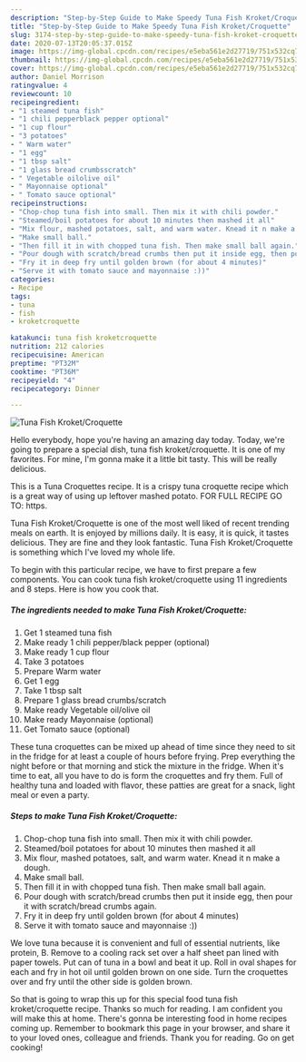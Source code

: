 ```yaml
---
description: "Step-by-Step Guide to Make Speedy Tuna Fish Kroket/Croquette"
title: "Step-by-Step Guide to Make Speedy Tuna Fish Kroket/Croquette"
slug: 3174-step-by-step-guide-to-make-speedy-tuna-fish-kroket-croquette
date: 2020-07-13T20:05:37.015Z
image: https://img-global.cpcdn.com/recipes/e5eba561e2d27719/751x532cq70/tuna-fish-kroketcroquette-recipe-main-photo.jpg
thumbnail: https://img-global.cpcdn.com/recipes/e5eba561e2d27719/751x532cq70/tuna-fish-kroketcroquette-recipe-main-photo.jpg
cover: https://img-global.cpcdn.com/recipes/e5eba561e2d27719/751x532cq70/tuna-fish-kroketcroquette-recipe-main-photo.jpg
author: Daniel Morrison
ratingvalue: 4
reviewcount: 10
recipeingredient:
- "1 steamed tuna fish"
- "1 chili pepperblack pepper optional"
- "1 cup flour"
- "3 potatoes"
- " Warm water"
- "1 egg"
- "1 tbsp salt"
- "1 glass bread crumbsscratch"
- " Vegetable oilolive oil"
- " Mayonnaise optional"
- " Tomato sauce optional"
recipeinstructions:
- "Chop-chop tuna fish into small. Then mix it with chili powder."
- "Steamed/boil potatoes for about 10 minutes then mashed it all"
- "Mix flour, mashed potatoes, salt, and warm water. Knead it n make a dough."
- "Make small ball."
- "Then fill it in with chopped tuna fish. Then make small ball again."
- "Pour dough with scratch/bread crumbs then put it inside egg, then pour it with scratch/bread crumbs again."
- "Fry it in deep fry until golden brown (for about 4 minutes)"
- "Serve it with tomato sauce and mayonnaise :))"
categories:
- Recipe
tags:
- tuna
- fish
- kroketcroquette

katakunci: tuna fish kroketcroquette 
nutrition: 212 calories
recipecuisine: American
preptime: "PT32M"
cooktime: "PT36M"
recipeyield: "4"
recipecategory: Dinner

---
```



![Tuna Fish Kroket/Croquette](https://img-global.cpcdn.com/recipes/e5eba561e2d27719/751x532cq70/tuna-fish-kroketcroquette-recipe-main-photo.jpg)

Hello everybody, hope you're having an amazing day today. Today, we're going to prepare a special dish, tuna fish kroket/croquette. It is one of my favorites. For mine, I'm gonna make it a little bit tasty. This will be really delicious.

This is a Tuna Croquettes recipe. It is a crispy tuna croquette recipe which is a great way of using up leftover mashed potato. FOR FULL RECIPE GO TO: https.

Tuna Fish Kroket/Croquette is one of the most well liked of recent trending meals on earth. It is enjoyed by millions daily. It is easy, it is quick, it tastes delicious. They are fine and they look fantastic. Tuna Fish Kroket/Croquette is something which I've loved my whole life.


To begin with this particular recipe, we have to first prepare a few components. You can cook tuna fish kroket/croquette using 11 ingredients and 8 steps. Here is how you cook that.

<!--inarticleads1-->

##### The ingredients needed to make Tuna Fish Kroket/Croquette:

1. Get 1 steamed tuna fish
1. Make ready 1 chili pepper/black pepper (optional)
1. Make ready 1 cup flour
1. Take 3 potatoes
1. Prepare  Warm water
1. Get 1 egg
1. Take 1 tbsp salt
1. Prepare 1 glass bread crumbs/scratch
1. Make ready  Vegetable oil/olive oil
1. Make ready  Mayonnaise (optional)
1. Get  Tomato sauce (optional)


These tuna croquettes can be mixed up ahead of time since they need to sit in the fridge for at least a couple of hours before frying. Prep everything the night before or that morning and stick the mixture in the fridge. When it&#39;s time to eat, all you have to do is form the croquettes and fry them. Full of healthy tuna and loaded with flavor, these patties are great for a snack, light meal or even a party. 

<!--inarticleads2-->

##### Steps to make Tuna Fish Kroket/Croquette:

1. Chop-chop tuna fish into small. Then mix it with chili powder.
1. Steamed/boil potatoes for about 10 minutes then mashed it all
1. Mix flour, mashed potatoes, salt, and warm water. Knead it n make a dough.
1. Make small ball.
1. Then fill it in with chopped tuna fish. Then make small ball again.
1. Pour dough with scratch/bread crumbs then put it inside egg, then pour it with scratch/bread crumbs again.
1. Fry it in deep fry until golden brown (for about 4 minutes)
1. Serve it with tomato sauce and mayonnaise :))


We love tuna because it is convenient and full of essential nutrients, like protein, B. Remove to a cooling rack set over a half sheet pan lined with paper towels. Put can of tuna in a bowl and beat it up. Roll in oval shapes for each and fry in hot oil until golden brown on one side. Turn the croquettes over and fry until the other side is golden brown. 

So that is going to wrap this up for this special food tuna fish kroket/croquette recipe. Thanks so much for reading. I am confident you will make this at home. There's gonna be interesting food in home recipes coming up. Remember to bookmark this page in your browser, and share it to your loved ones, colleague and friends. Thank you for reading. Go on get cooking!
